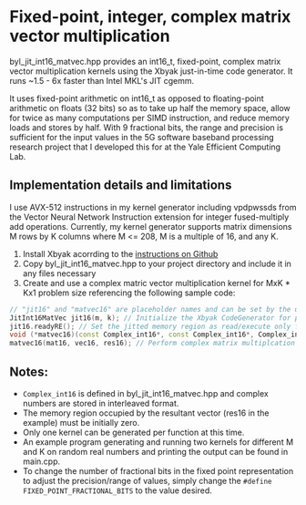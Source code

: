 # Fixed-point, integer, complex matrix vector multiplication

byl_jit_int16_matvec.hpp provides an int16_t, fixed-point, complex matrix vector multiplication kernels using the Xbyak just-in-time code generator. It runs ~1.5 - 6x faster than Intel MKL's JIT cgemm.

It uses fixed-point arithmetic on int16_t as opposed to floating-point arithmetic on floats (32 bits) so as to take up half the memory space, allow for twice as many computations per SIMD instruction, and reduce memory loads and stores by half. With 9 fractional bits, the range and precision is sufficient for the input values in the 5G software baseband processing research project that I developed this for at the Yale Efficient Computing Lab.

## Implementation details and limitations
I use AVX-512 instructions in my kernel generator including vpdpwssds from the Vector Neural Network Instruction extension for integer fused-multiply add operations. Currently, my kernel generator supports matrix dimensions M rows by K columns where M <= 208, M is a multiple of 16, and any K.

1. Install Xbyak acorrding to the [instructions on Github](https://github.com/herumi/xbyak#install)
2. Copy byl_jit_int16_matvec.hpp to your project directory and include it in any files necessary
3. Create and use a complex matric vector multiplication kernel for MxK * Kx1 problem size referencing the following sample code:

```c++
// "jit16" and "matvec16" are placeholder names and can be set by the user
JitInt16MatVec jit16(m, k); // Initialize the Xbyak CodeGenerator for problem size MxK * Kx1
jit16.readyRE(); // Set the jitted memory region as read/execute only for security
void (*matvec16)(const Complex_int16*, const Complex_int16*, Complex_int16*) = jit16.getCode<void (*)(const Complex_int16*, const Complex_int16*, Complex_int16*)>(); // Store the function pointer in "matvec16"
matvec16(mat16, vec16, res16); // Perform complex matrix multiplcation on mat16 * vect16 = res16
```
## Notes:
* `Complex_int16` is defined in byl_jit_int16_matvec.hpp and complex numbers are stored in interleaved format.
* The memory region occupied by the resultant vector (res16 in the example) must be initially zero.
* Only one kernel can be generated per function at this time. 
* An example program generating and running two kernels for different M and K on random real numbers and printing the output can be found in main.cpp. 
* To change the number of fractional bits in the fixed point representation to adjust the precision/range of values, simply change the `#define FIXED_POINT_FRACTIONAL_BITS` to the value desired.



